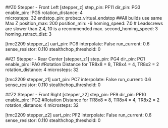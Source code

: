 ##Z0 Stepper - Front Left
[stepper_z]
step_pin: PF11
dir_pin: PG3
enable_pin: !PG5
rotation_distance: 4    
microsteps: 32
endstop_pin: probe:z_virtual_endstop
##All builds use same Max Z
position_max: 200
position_min: -6
homing_speed: 7.0 # Leadscrews are slower than 2.4, 10 is a recommended max.
second_homing_speed: 3
homing_retract_dist: 3

[tmc2209 stepper_z]
uart_pin: PC6
interpolate: False
run_current: 0.6
sense_resistor: 0.110
stealthchop_threshold: 0

##Z1 Stepper - Rear Center
[stepper_z1]
step_pin: PG4
dir_pin: PC1
enable_pin: !PA0
#Rotation Distance for TR8x8 = 8, TR8x4 = 4, TR8x2 = 2
rotation_distance: 4
microsteps: 32

[tmc2209 stepper_z1]
uart_pin: PC7
interpolate: False
run_current: 0.6
sense_resistor: 0.110
stealthchop_threshold: 0

##Z2 Stepper - Front Right
[stepper_z2]
step_pin: PF9
dir_pin: PF10
enable_pin: !PG2
#Rotation Distance for TR8x8 = 8, TR8x4 = 4, TR8x2 = 2
rotation_distance: 4 
microsteps: 32

[tmc2209 stepper_z2]
uart_pin: PF2
interpolate: False
run_current: 0.6
sense_resistor: 0.110
stealthchop_threshold: 0
